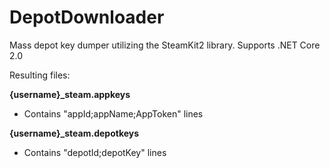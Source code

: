 DepotDownloader
===============

Mass depot key dumper utilizing the SteamKit2 library. Supports .NET Core 2.0

Resulting files:

**{username}_steam.appkeys**
* Contains "appId;appName;AppToken" lines

**{username}_steam.depotkeys**
* Contains "depotId;depotKey" lines


